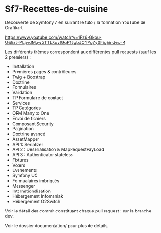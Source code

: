 # Sf7-Recettes-de-cuisine

Découverte de Symfony 7 en suivant le tuto / la formation YouTube de Grafikart

<https://www.youtube.com/watch?v=1Fz6-Gkou-U&list=PLjwdMgw5TTLXuvlGqP18gbJCYVg7y6Fig&index=4>

Les différents thèmes correspondent aux différentes pull requests (sauf les 2 premiers) :

- Installation
- Premières pages & contrôleures
- Twig + Boostrap
- Doctrine
- Formulaires
- Validation
- TP Formulaire de contact
- Services
- TP Catégories
- ORM Many to One
- Envoi de fichiers
- Composant Security
- Pagination
- Doctrine avancé
- AssetMapper
- API 1: Serializer
- API 2 : Désérialisation & MapRequestPayLoad
- API 3 : Authenticator stateless
- Fixtures
- Voters
- Evénements
- Symfony UX
- Formualaires imbriqués
- Messenger
- Internationalisation
- Hébergement Infomaniak
- Hébergement O2Switch

Voir le détail des commit constituant chaque pull request : sur la branche dev.

Voir le dossier documentation/ pour plus de détails.
